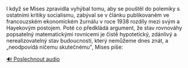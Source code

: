 
I když se Mises zpravidla vyhýbal tomu, aby se pouštěl do polemiky s ostatními kritiky socialismu, zabýval se v článku publikovaném ve francouzském ekonomickém žurnálu v roce 1938 rozdíly mezi svým a Hayekovým postojem. Poté co předkládá argument, že stav rovnováhy popsatelný matematickými rovnicemi je čistě hypotetický, zdánlivý a nerealizovatelný stav budoucnosti, který nemůžeme dnes znát, a „neodpovídá ničemu skutečnému", Mises píše:

[🔊 Poslechnout audio](/data/7-paragraphs/audio/chapter_182/para_001-I-kdy-se-Mises-zpravidla-vyhbal-tomu-aby-se-pou.mp3)
